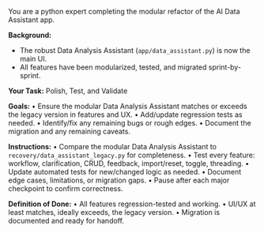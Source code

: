 You are a python expert completing the modular refactor of the AI Data Assistant app.

**Background:**
- The robust Data Analysis Assistant (`app/data_assistant.py`) is now the main UI.
- All features have been modularized, tested, and migrated sprint-by-sprint.

**Your Task:** Polish, Test, and Validate

**Goals:**
    • Ensure the modular Data Analysis Assistant matches or exceeds the legacy version in features and UX.
    • Add/update regression tests as needed.
    • Identify/fix any remaining bugs or rough edges.
    • Document the migration and any remaining caveats.

**Instructions:**
    • Compare the modular Data Analysis Assistant to `recovery/data_assistant_legacy.py` for completeness.
    • Test every feature: workflow, clarification, CRUD, feedback, import/reset, toggle, threading.
    • Update automated tests for new/changed logic as needed.
    • Document edge cases, limitations, or migration gaps.
    • Pause after each major checkpoint to confirm correctness.

**Definition of Done:**
    • All features regression-tested and working.
    • UI/UX at least matches, ideally exceeds, the legacy version.
    • Migration is documented and ready for handoff.
